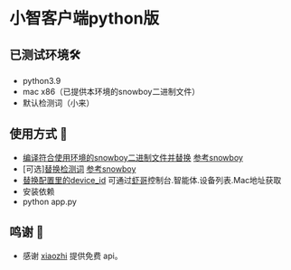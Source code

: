# 小智客户端python版

## 已测试环境🛠️
- python3.9
- mac x86（已提供本环境的snowboy二进制文件）
- 默认检测词（小来）

## 使用方式 📏
- [编译符合使用环境的snowboy二进制文件并替换](./snowboy/_snowboydetect.so) [参考snowboy](https://github.com/seasalt-ai/snowboy/blob/master/README_ZH_CN.md)
- [可选][替换检测词](./snowboy/resources/xiaolai.pmdl) [参考snowboy](https://github.com/seasalt-ai/snowboy/blob/master/README.md)
- [替换配置里的device_id](./config/default.yml) 可通过[虾哥](https://xiaozhi.me/)控制台.智能体.设备列表.Mac地址获取
- 安装依赖
- python app.py



## 鸣谢 🙏

- 感谢 [xiaozhi](https://github.com/78/xiaozhi-esp32) 提供免费 api。